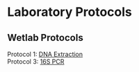 # Laboratory Protocols

## Wetlab Protocols
Protocol 1: [DNA Extraction](https://github.com/sjc6663/Protocols/blob/main/DNA_Extraction_Microbiome_Fecal.md)  
Protocol 3: [16S PCR](https://github.com/sjc6663/Protocols/blob/main/16S_PCR.md)
